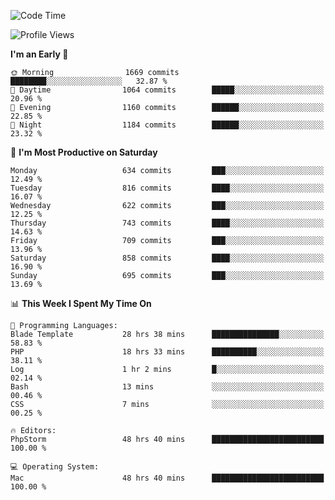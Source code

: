 <!--START_SECTION:waka-->
![Code Time](http://img.shields.io/badge/Code%20Time-4%2C162%20hrs%207%20mins-blue)

![Profile Views](http://img.shields.io/badge/Profile%20Views-0-blue)

**I'm an Early 🐤** 

```text
🌞 Morning                1669 commits        ████████░░░░░░░░░░░░░░░░░   32.87 % 
🌆 Daytime                1064 commits        █████░░░░░░░░░░░░░░░░░░░░   20.96 % 
🌃 Evening                1160 commits        ██████░░░░░░░░░░░░░░░░░░░   22.85 % 
🌙 Night                  1184 commits        ██████░░░░░░░░░░░░░░░░░░░   23.32 % 
```
📅 **I'm Most Productive on Saturday** 

```text
Monday                   634 commits         ███░░░░░░░░░░░░░░░░░░░░░░   12.49 % 
Tuesday                  816 commits         ████░░░░░░░░░░░░░░░░░░░░░   16.07 % 
Wednesday                622 commits         ███░░░░░░░░░░░░░░░░░░░░░░   12.25 % 
Thursday                 743 commits         ████░░░░░░░░░░░░░░░░░░░░░   14.63 % 
Friday                   709 commits         ███░░░░░░░░░░░░░░░░░░░░░░   13.96 % 
Saturday                 858 commits         ████░░░░░░░░░░░░░░░░░░░░░   16.90 % 
Sunday                   695 commits         ███░░░░░░░░░░░░░░░░░░░░░░   13.69 % 
```


📊 **This Week I Spent My Time On** 

```text
💬 Programming Languages: 
Blade Template           28 hrs 38 mins      ███████████████░░░░░░░░░░   58.83 % 
PHP                      18 hrs 33 mins      ██████████░░░░░░░░░░░░░░░   38.11 % 
Log                      1 hr 2 mins         █░░░░░░░░░░░░░░░░░░░░░░░░   02.14 % 
Bash                     13 mins             ░░░░░░░░░░░░░░░░░░░░░░░░░   00.46 % 
CSS                      7 mins              ░░░░░░░░░░░░░░░░░░░░░░░░░   00.25 % 

🔥 Editors: 
PhpStorm                 48 hrs 40 mins      █████████████████████████   100.00 % 

💻 Operating System: 
Mac                      48 hrs 40 mins      █████████████████████████   100.00 % 
```


<!--END_SECTION:waka-->
